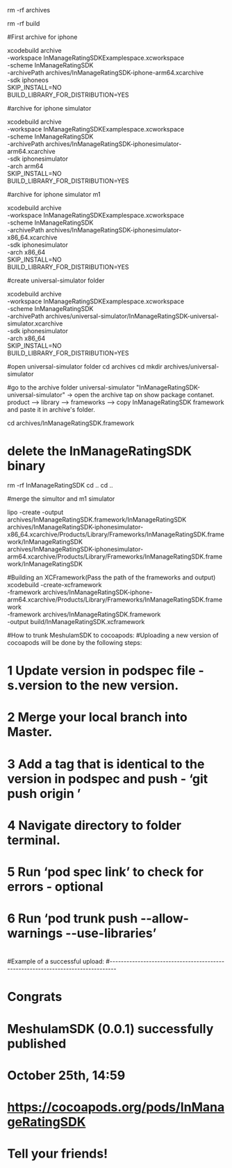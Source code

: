 


rm -rf archives

rm -rf build

#First archive for iphone

xcodebuild archive \
-workspace InManageRatingSDKExamplespace.xcworkspace \
-scheme InManageRatingSDK \
-archivePath archives/InManageRatingSDK-iphone-arm64.xcarchive \
-sdk iphoneos \
SKIP_INSTALL=NO \
BUILD_LIBRARY_FOR_DISTRIBUTION=YES

#archive for iphone simulator

xcodebuild archive \
-workspace InManageRatingSDKExamplespace.xcworkspace \
-scheme InManageRatingSDK \
-archivePath archives/InManageRatingSDK-iphonesimulator-arm64.xcarchive \
-sdk iphonesimulator \
-arch arm64 \
SKIP_INSTALL=NO \
BUILD_LIBRARY_FOR_DISTRIBUTION=YES

#archive for iphone simulator m1

xcodebuild archive \
-workspace InManageRatingSDKExamplespace.xcworkspace \
-scheme InManageRatingSDK \
-archivePath archives/InManageRatingSDK-iphonesimulator-x86_64.xcarchive \
-sdk iphonesimulator \
-arch x86_64 \
SKIP_INSTALL=NO \
BUILD_LIBRARY_FOR_DISTRIBUTION=YES

#create universal-simulator folder

xcodebuild archive \
-workspace InManageRatingSDKExamplespace.xcworkspace \
-scheme InManageRatingSDK \
-archivePath archives/universal-simulator/InManageRatingSDK-universal-simulator.xcarchive \
-sdk iphonesimulator \
-arch x86_64 \
SKIP_INSTALL=NO \
BUILD_LIBRARY_FOR_DISTRIBUTION=YES

#open universal-simulator folder
cd archives
cd mkdir archives/universal-simulator


#go to the archive folder universal-simulator "InManageRatingSDK-universal-simulator" -> open the archive tap on show package contanet. product --> library --> frameworks --> copy InManageRatingSDK framework and paste it in archive's folder.
 
cd archives/InManageRatingSDK.framework

# delete the InManageRatingSDK binary

rm -rf InManageRatingSDK
cd ..
cd ..

#merge the simultor and m1 simulator

lipo -create -output archives/InManageRatingSDK.framework/InManageRatingSDK \
archives/InManageRatingSDK-iphonesimulator-x86_64.xcarchive/Products/Library/Frameworks/InManageRatingSDK.framework/InManageRatingSDK \
archives/InManageRatingSDK-iphonesimulator-arm64.xcarchive/Products/Library/Frameworks/InManageRatingSDK.framework/InManageRatingSDK

#Building an XCFramework(Pass the path of the frameworks and output)
xcodebuild -create-xcframework \
-framework archives/InManageRatingSDK-iphone-arm64.xcarchive/Products/Library/Frameworks/InManageRatingSDK.framework \
-framework archives/InManageRatingSDK.framework \
-output build/InManageRatingSDK.xcframework



#How to trunk MeshulamSDK to cocoapods:
#Uploading a new version of cocoapods will be done by the following steps:

# 1 Update version in podspec file - s.version to the new version.
# 2 Merge your local branch into Master.
# 3 Add a tag that is identical to the version in podspec and push - ‘git push origin <Tag>’
# 4 Navigate directory to folder terminal.
# 5 Run ‘pod spec link’ to check for errors - optional
# 6 Run ‘pod trunk push <podspecPath> --allow-warnings --use-libraries’
#
#Example of a successful upload:
#--------------------------------------------------------------------------------
#   Congrats
#   MeshulamSDK (0.0.1) successfully published
#   October 25th, 14:59
#   https://cocoapods.org/pods/InManageRatingSDK
#   Tell your friends!

